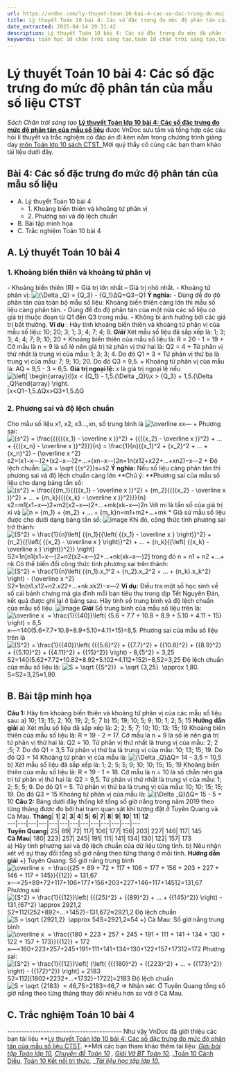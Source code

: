 ```yaml
---
url: https://vndoc.com/ly-thuyet-toan-10-bai-4-cac-so-dac-trung-do-muc-do-phan-tan-cua-mau-so-lieu-ctst-294097
title: Lý thuyết Toán 10 bài 4: Các số đặc trưng đo mức độ phân tán của mẫu số liệu CTST - Sách Chân trời sáng tạo - VnDoc.com
date_extracted: 2025-04-14 20:31:42
description: Lý thuyết Toán 10 bài 4: Các số đặc trưng đo mức độ phân tán của mẫu số liệu CTST được VnDoc sưu tầm và giới thiệu  để tham khảo chuẩn bị cho bài giảng học kì mới sắp tới đây của mình.
keywords: toán học 10 chân trời sáng tạo,toán 10 chân trời sáng tạo,toán 10,lý thuyết toán 10 chân trời sáng tạo,lý thuyết toán học 10 CTST,Toán lớp 10,ôn tập lý thuyết toán lớp 10,lý thuyết môn toán 10,lý thuyết toán 10 CTST,Lý thuyết môn toán 10 bài 4,Các số đặc trưng đo mức độ phân tán của mẫu số liệu,trắc nghiệm toán 10 CTST,Lý thuyết toán 10 bài 4 CTST,trắc nghiệm bài Các số đặc trưng đo mức độ phân tán của mẫu số liệu
---
```


# Lý thuyết Toán 10 bài 4: Các số đặc trưng đo mức độ phân tán của mẫu số liệu CTST
 _Sách Chân trời sáng tạo_
**[Lý thuyết Toán lớp 10 bài 4: Các số đặc trưng đo mức độ phân tán của mẫu số liệu](<https://vndoc.com/ly-thuyet-toan-10-bai-4-cac-so-dac-trung-do-muc-do-phan-tan-cua-mau-so-lieu-ctst-294097>)** được VnDoc sưu tầm và tổng hợp các câu hỏi lí thuyết và trắc nghiệm có đáp án đi kèm nằm trong chương trình giảng dạy [môn Toán lớp 10 sách CTST. ](<https://vndoc.com/toan-10-chan-troi-sang-tao-tap1>)Mời quý thầy cô cùng các bạn tham khảo tài liệu dưới đây.
## Bài 4: Các số đặc trưng đo mức độ phân tán của mẫu số liệu
  * A. Lý thuyết Toán 10 bài 4
    * 1\. Khoảng biến thiên và khoảng tứ phân vị
    * 2\. Phương sai và độ lệch chuẩn
  * B. Bài tập minh họa
  * C. Trắc nghiệm Toán 10 bài 4

## A. Lý thuyết Toán 10 bài 4
### 1\. Khoảng biến thiên và khoảng tứ phân vị
\- Khoảng biến thiên \(R\) = Giá trị lớn nhất – Giá trị nhỏ nhất.
\- Khoảng tứ phân vị: ![{\\Delta _Q} = {Q_3} - {Q_1}](https://i.vdoc.vn/data/image/blank.png)ΔQ=Q3−Q1
**Ý nghĩa:**
\- Dùng để đo độ phân tán của toàn bộ mẫu số liệu: Khoảng biến thiên càng lớn thì mẫu số liệu càng phân tán.
\- Dùng để đo độ phân tán của một nửa các số liệu có giá trị thuộc đoạn từ Q1 đến Q3 trong mẫu.
\- Không bị ảnh hưởng bởi các giá trị bất thường.
**Ví dụ** : Hãy tính khoảng biến thiên và khoảng tứ phân vị của mẫu số liệu: 10; 20; 3; 1; 3; 4; 7; 4; 9.
_**Giải**_
Xét mẫu số liệu đã sắp xếp là: 1; 3; 3; 4; 4; 7; 9; 10; 20
\+ Khoảng biến thiên của mẫu số liệu là: R = 20 - 1 = 19
\+ Cỡ mẫu là n = 9 là số lẻ nên giá trị tứ phân vị thứ hai là: Q2 = 4
\+ Tứ phân vị thứ nhất là trung vị của mẫu: 1; 3; 3; 4. Do đó Q1 = 3
\+ Tứ phân vị thứ ba là trung vị của mẫu: 7; 9; 10; 20. Do đó Q3 = 9,5.
\+ Khoảng tứ phân vị của mẫu là: AQ = 9,5 - 3 = 6,5.
**Giá trị ngoại lệ:** x là giá trị ngoại lệ nếu ![\\left\[ \\begin{array}{l}x < {Q_1} - 1,5.{\\Delta _Q}\\\\x > {Q_3} + 1,5.{\\Delta _Q}\\end{array} \\right.](https://i.vdoc.vn/data/image/blank.png)\[x<Q1−1,5.ΔQx>Q3+1,5.ΔQ
### 2\. Phương sai và độ lệch chuẩn
Cho mẫu số liệu x1, x2, x3...,xn, số trung bình là ![\\overline x](https://i.vdoc.vn/data/image/blank.png)x―
\+ Phương sai: ![{s^2} = \\frac{{{{\({x_1} - \\overline x \)}^2} + {{\({x_2} - \\overline x \)}^2} + ... + {{\({x_n} - \\overline x \)}^2}}}{n} = \\frac{1}{n}\({x_1}^2 + {x_2}^2 + ... + {x_n}^2\) - {\\overline x ^2}](https://i.vdoc.vn/data/image/blank.png)s2=\(x1−x―\)2+\(x2−x―\)2+...+\(xn−x―\)2n=1n\(x12+x22+...+xn2\)−x―2
\+ Độ lệch chuẩn: ![s = \\sqrt {{s^2}}](https://i.vdoc.vn/data/image/blank.png)s=s2
**Ý nghĩa:** Nếu số liệu càng phân tán thì phương sai và độ lệch chuẩn càng lớn
**Chú ý: **Phương sai của mẫu số liệu cho dạng bảng tần số:
![{s^2} = \\frac{{{m_1}{{\({x_1} - \\overline x \)}^2} + {m_2}{{\({x_2} - \\overline x \)}^2} + ... + {m_k}{{\({x_k} - \\overline x \)}^2}}}{n}](https://i.vdoc.vn/data/image/blank.png)s2=m1\(x1−x―\)2+m2\(x2−x―\)2+...+mk\(xk−x―\)2n
Với mi là tần số của giá trị xi và ![n = {m_1} + {m_2} + ... + {m_k}](https://i.vdoc.vn/data/image/blank.png)n=m1+m2+...+mk
\* Giả sử mẫu số liệu được cho dưới dạng bảng tần số:
![image](https://i.vdoc.vn/data/image/2023/04/12/bang-1-7.jpg)
Khi đó, công thức tính phương sai trở thành:
![{S^2} = \\frac{1}{n}\\left\[ {{n_1}{{\\left\( {{x_1} - \\overline x } \\right\)}^2} + {n_2}{{\\left\( {{x_2} - \\overline x } \\right\)}^2} + ... + {n_k}{{\\left\( {{x_k} - \\overline x } \\right\)}^2}} \\right\]](https://i.vdoc.vn/data/image/blank.png)S2=1n\[n1\(x1−x―\)2+n2\(x2−x―\)2+...+nk\(xk−x―\)2\]
trong đó n = n1 \+ n2 +...+ nk
Có thể biến đổi công thức tính phương sai trên thành:
![{S^2} = \\frac{1}{n}\\left\( {{n_1}.x_1^2 + {n_2}.x_2^2 + ... + {n_k}.x_k^2} \\right\) - {\\overline x ^2}](https://i.vdoc.vn/data/image/blank.png)S2=1n\(n1.x12+n2.x22+...+nk.xk2\)−x―2
**Ví dụ:** Điều tra một số học sinh về số cái bánh chưng mà gia đình mỗi bạn tiêu thụ trong dịp Tết Nguyên Đán, kết quả được ghi lại ở bảng sau. Hãy tính số trung bình và độ lệch chuẩn của mẫu số liệu.
![image](https://i.vdoc.vn/data/image/2023/04/12/bang-2-3.jpg)
_**Giải**_
Số trung bình của mẫu số liệu trên là:
![\\overline x  = \\frac{1}{{40}}\\left\( {5.6 + 7.7 + 10.8 + 8.9 + 5.10 + 4.11 + 15} \\right\) = 8,5](https://i.vdoc.vn/data/image/blank.png)x―=140\(5.6+7.7+10.8+8.9+5.10+4.11+15\)=8,5.
Phương sai của mẫu số liệu trên là
![{S^2} = \\frac{1}{{40}}\\left\( {{{5.6}^2} + {{7.7}^2} + {{10.8}^2} + {{8.9}^2} + {{5.10}^2} + {{4.11}^2} + {{15}^2}} \\right\) - 8,{5^2} = 3,25](https://i.vdoc.vn/data/image/blank.png)S2=140\(5.62+7.72+10.82+8.92+5.102+4.112+152\)−8,52=3,25
Độ lệch chuẩn của mẫu số liệu là:
![S = \\sqrt {{S^2}}  = \\sqrt {3,25}  \\approx 1,80.](https://i.vdoc.vn/data/image/blank.png)S=S2=3,25≈1,80.
## B. Bài tập minh họa
**Câu 1:** Hãy tìm khoảng biến thiên và khoảng tứ phân vị của các mẫu số liệu sau:
a\) 10; 13; 15; 2; 10; 19; 2; 5; 7
b\) 15; 19; 10; 5; 9; 10; 1; 2; 5; 15
**Hướng dẫn giải**
a\) Xét mẫu số liệu đã sắp xếp là: 2; 2; 5; 7; 10; 10; 13; 15; 19
Khoảng biến thiên của mẫu số liệu là: R = 19 - 2 = 17.
Cỡ mẫu là n = 9 là số lẻ nên giá trị tứ phân vị thứ hai là: Q2 = 10.
Tứ phân vị thứ nhất là trung vị của mẫu: 2; 2 ;5; 7. Do đó Q1 = 3,5
Tứ phân vị thứ ba là trung vị của mẫu: 10; 13; 15; 19. Do đó Q3 = 14
Khoảng tứ phân vị của mẫu là: ![{\\Delta _Q}](https://i.vdoc.vn/data/image/blank.png)ΔQ= 14 - 3,5 = 10,5
b\) Xét mẫu số liệu đã sắp xếp là: 1; 2; 5; 5; 9; 10; 10; 15; 15; 19
Khoảng biến thiên của mẫu số liệu là: R = 19 - 1 = 18.
Cỡ mẫu là n = 10 là số chẵn nên giá trị tứ phân vị thứ hai là: Q2 = 9,5.
Tứ phân vị thứ nhất là trung vị của mẫu: 1; 2; 5; 5; 9. Do đó Q1 = 5.
Tứ phân vị thứ ba là trung vị của mẫu: 10; 10; 15; 15; 19. Do đó Q3 = 15
Khoảng tứ phân vị của mẫu là: ![{\\Delta _Q}](https://i.vdoc.vn/data/image/blank.png)ΔQ= 15 - 5 = 10
**Câu 2:** Bảng dưới đây thống kê tổng số giờ nắng trong năm 2019 theo từng tháng được đo bởi hai trạm quan sát khí tượng đặt ở Tuyên Quang và Cà Mau.
**Tháng**| **1**| **2**| **3**| **4**| **5**| **6**| **7**| **8**| **9**| **10**| **11**| **12**  
---|---|---|---|---|---|---|---|---|---|---|---|---  
**Tuyên Quang**|  25| 89| 72| 117| 106| 177| 156| 203| 227| 146| 117| 145  
**Cà Mau**|  180| 223| 257| 245| 191| 111| 141| 134| 130| 122| 157| 173  
a\) Hãy tính phương sai và độ lệch chuẩn của dữ liệu từng tỉnh.
b\) Nêu nhận xét về sự thay đổi tổng số giờ nắng theo từng tháng ở mỗi tỉnh.
**Hướng dẫn giải**
+\) Tuyên Quang:
Số giờ nắng trung bình
![\\overline x  = \\frac{{25 + 89 + 72 + 117 + 106 + 177 + 156 + 203 + 227 + 146 + 117 + 145}}{{12}} = 131,67](https://i.vdoc.vn/data/image/blank.png)x―=25+89+72+117+106+177+156+203+227+146+117+14512=131,67
Phương sai: ![{S^2} = \\frac{1}{{12}}\\left\( {{{25}^2} + {{89}^2} + ... + {{145}^2}} \\right\) - 131,{67^2} \\approx 2921,2](https://i.vdoc.vn/data/image/blank.png)S2=112\(252+892+...+1452\)−131,672≈2921,2
Độ lệch chuẩn ![S = \\sqrt {2921,2}  \\approx 54](https://i.vdoc.vn/data/image/blank.png)S=2921,2≈54
+\) Cà Mau:
Số giờ nắng trung bình
![\\overline x  = \\frac{{180 + 223 + 257 + 245 + 191 + 111 + 141 + 134 + 130 + 122 + 157 + 173}}{{12}} = 172](https://i.vdoc.vn/data/image/blank.png)x―=180+223+257+245+191+111+141+134+130+122+157+17312=172
Phương sai: ![{S^2} = \\frac{1}{{12}}\\left\[ {\\left\( {{{180}^2} + {{223}^2} + ... + {{173}^2}} \\right\) - {{172}^2}} \\right\] = 2183](https://i.vdoc.vn/data/image/blank.png)S2=112\[\(1802+2232+...+1732\)−1722\]=2183
Độ lệch chuẩn ![S = \\sqrt {2183}  = 46,7](https://i.vdoc.vn/data/image/blank.png)S=2183=46,7
=> Nhận xét: Ở Tuyên Quang tổng số giờ nắng theo từng tháng thay đổi nhiều hơn so với ở Cà Mau.
## C. Trắc nghiệm Toán 10 bài 4
\-----------------------------------------
Như vậy VnDoc đã giới thiệu các bạn tài liệu **[Lý thuyết Toán lớp 10 bài 4: Các số đặc trưng đo mức độ phân tán của mẫu số liệu CTST](<https://vndoc.com/ly-thuyet-toan-10-bai-4-cac-so-dac-trung-do-muc-do-phan-tan-cua-mau-so-lieu-ctst-294097>). **Mời các bạn tham khảo thêm tài liệu: _[Giải bài tập Toán lớp 10](<https://vndoc.com/giai-toan-lop10>),_ _[Chuyên đề Toán 10](<https://vndoc.com/chuyen-de-toan10>)_ _,_ _[Giải Vở BT Toán 10](<https://vndoc.com/giai-vo-bt-toan10>),_ _[Toán 10 Cánh Diều](<https://vndoc.com/toan-10-canh-dieu-tap1>), [Toán 10 Kết nối tri thức,](<https://vndoc.com/toan-10-ket-noi-tri-thuc-tap1>) __[Tài liệu học tập lớp 10.](<https://vndoc.com/tai-lieu-hoc-tap-lop10>)_
